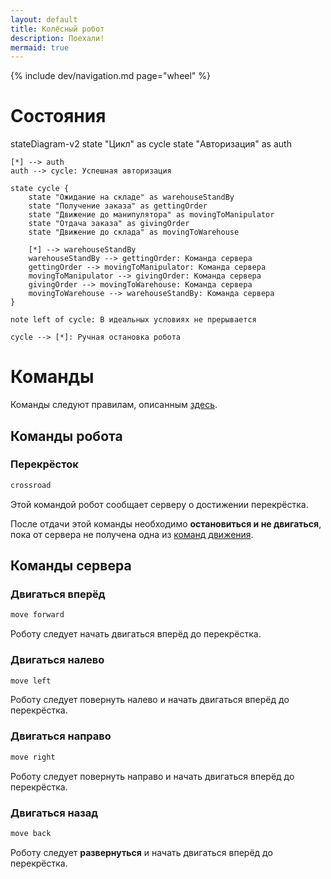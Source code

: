 ```yaml
---
layout: default
title: Колёсный робот
description: Поехали!
mermaid: true
---
```


{% include dev/navigation.md page="wheel" %}

# Состояния

<div class="mermaid">
stateDiagram-v2
    state "Цикл" as cycle
    state "Авторизация" as auth
    
    [*] --> auth
    auth --> cycle: Успешная авторизация

    state cycle {
        state "Ожидание на складе" as warehouseStandBy
        state "Получение заказа" as gettingOrder
        state "Движение до манипулятора" as movingToManipulator
        state "Отдача заказа" as givingOrder
        state "Движение до склада" as movingToWarehouse

        [*] --> warehouseStandBy
        warehouseStandBy --> gettingOrder: Команда сервера
        gettingOrder --> movingToManipulator: Команда сервера
        movingToManipulator --> givingOrder: Команда сервера
        givingOrder --> movingToWarehouse: Команда сервера
        movingToWarehouse --> warehouseStandBy: Команда сервера
    }

    note left of cycle: В идеальных условиях не прерывается

    cycle --> [*]: Ручная остановка робота

</div>

# Команды

Команды следуют правилам, описанным [здесь](/RobotizedLogisticsSystem/dev/commands/).

## Команды робота

### Перекрёсток

```sh
crossroad
```

Этой командой робот сообщает серверу о достижении перекрёстка.

После отдачи этой команды необходимо **остановиться и не двигаться**, пока от сервера не получена одна из [команд движения](#двигаться-вперёд).

## Команды сервера

### Двигаться вперёд

```sh
move forward
```

Роботу следует начать двигаться вперёд до перекрёстка.

### Двигаться налево

```sh
move left
```

Роботу следует повернуть налево и начать двигаться вперёд до перекрёстка.

### Двигаться направо

```sh
move right
```

Роботу следует повернуть направо и начать двигаться вперёд до перекрёстка.

### Двигаться назад

```sh
move back
```

Роботу следует **развернуться** и начать двигаться вперёд до перекрёстка.
